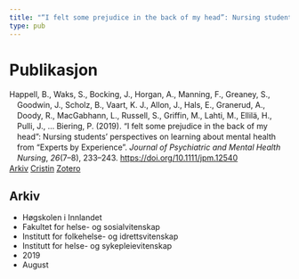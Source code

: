 ```yaml
---
title: "“I felt some prejudice in the back of my head”: Nursing students’ perspectives on learning about mental health from “Experts by Experience”"
type: pub
---
```

<h1>Publikasjon</h1>
<article id="csl-bib-container-E8CMZDJV" class="csl-bib-container">
  <div class="csl-bib-body" style="line-height: 1.35; padding-left: 1em; text-indent:-1em;">
  <div class="csl-entry">Happell, B., Waks, S., Bocking, J., Horgan, A., Manning, F., Greaney, S., Goodwin, J., Scholz, B., Vaart, K. J., Allon, J., Hals, E., Granerud, A., Doody, R., MacGabhann, L., Russell, S., Griffin, M., Lahti, M., Ellil&#xE4;, H., Pulli, J., &#x2026; Biering, P. (2019). &#x201C;I felt some prejudice in the back of my head&#x201D;: Nursing students&#x2019; perspectives on learning about mental health from &#x201C;Experts by Experience&#x201D;. <i>Journal of Psychiatric and Mental Health Nursing</i>, <i>26</i>(7&#x2013;8), 233&#x2013;243. <a href="https://doi.org/10.1111/jpm.12540">https://doi.org/10.1111/jpm.12540</a></div>
</div>
  <div class="csl-bib-buttons">
    <a href="#taxonomy-article-E8CMZDJV" class="csl-bib-button">Arkiv</a>
    <a href="https://app.cristin.no/results/show.jsf?id=1718715" alt="Cristin URL" class="csl-bib-button">Cristin</a>
    <a href="http://zotero.org/groups/5022929/items/E8CMZDJV" alt="Zotero URL" class="csl-bib-button">Zotero</a>
  </div>
  <div id="csl-bib-meta-container-E8CMZDJV"></div>
</article>
<div id="csl-bib-meta-E8CMZDJV" class="csl-bib-meta">
  <article id="taxonomy-article-E8CMZDJV" class="taxonomy-article">
    <h1>Arkiv</h1>
    <ul>
      <li>Høgskolen i Innlandet</li>
      <li>Fakultet for helse- og sosialvitenskap</li>
      <li>Institutt for folkehelse- og idrettsvitenskap</li>
      <li>Institutt for helse- og sykepleievitenskap</li>
      <li>2019</li>
      <li>August</li>
    </ul>
  </article>
</div>
